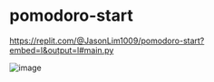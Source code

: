 # pomodoro-start

https://replit.com/@JasonLim1009/pomodoro-start?embed=l&output=l#main.py

![image](https://user-images.githubusercontent.com/107684179/203043607-4ce4303d-0f14-479a-bba7-00cecbd579cb.png)
